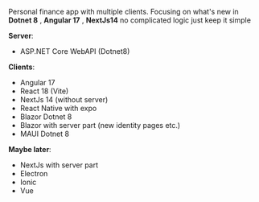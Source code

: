 Personal finance app with multiple clients.
Focusing on what's new in **Dotnet 8** , **Angular 17** , **NextJs14** no complicated logic just keep it simple

**Server**:

- ASP.NET Core WebAPI (Dotnet8)

**Clients**:

- Angular 17
- React 18 (Vite)
- NextJs 14 (without server)
- React Native with expo
- Blazor Dotnet 8
- Blazor with server part (new identity pages etc.)
- MAUI Dotnet 8

**Maybe later**:

- NextJs with server part
- Electron
- Ionic
- Vue
